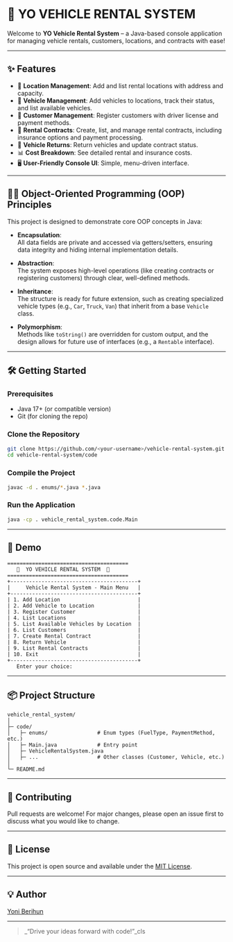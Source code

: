 # 🚗 YO VEHICLE RENTAL SYSTEM

Welcome to **YO Vehicle Rental System** – a Java-based console application for managing vehicle rentals, customers, locations, and contracts with ease!

---

## ✨ Features

- 📍 **Location Management**: Add and list rental locations with address and capacity.
- 🚙 **Vehicle Management**: Add vehicles to locations, track their status, and list available vehicles.
- 👤 **Customer Management**: Register customers with driver license and payment methods.
- 📄 **Rental Contracts**: Create, list, and manage rental contracts, including insurance options and payment processing.
- 🔄 **Vehicle Returns**: Return vehicles and update contract status.
- 📊 **Cost Breakdown**: See detailed rental and insurance costs.
- 🖥️ **User-Friendly Console UI**: Simple, menu-driven interface.

---

## 🧑‍💻 Object-Oriented Programming (OOP) Principles

This project is designed to demonstrate core OOP concepts in Java:

- **Encapsulation**:  
  All data fields are private and accessed via getters/setters, ensuring data integrity and hiding internal implementation details.

- **Abstraction**:  
  The system exposes high-level operations (like creating contracts or registering customers) through clear, well-defined methods.

- **Inheritance**:  
  The structure is ready for future extension, such as creating specialized vehicle types (e.g., `Car`, `Truck`, `Van`) that inherit from a base `Vehicle` class.

- **Polymorphism**:  
  Methods like `toString()` are overridden for custom output, and the design allows for future use of interfaces (e.g., a `Rentable` interface).

---

## 🛠️ Getting Started

### **Prerequisites**
- Java 17+ (or compatible version)
- Git (for cloning the repo)

### **Clone the Repository**
```sh
git clone https://github.com/<your-username>/vehicle-rental-system.git
cd vehicle-rental-system/code
```

### **Compile the Project**
```sh
javac -d . enums/*.java *.java
```

### **Run the Application**
```sh
java -cp . vehicle_rental_system.code.Main
```

---

## 📸 Demo

```
=======================================
   🚗  YO VEHICLE RENTAL SYSTEM  🚗   
=======================================
+-----------------------------------------+
|     Vehicle Rental System - Main Menu   |
+-----------------------------------------+
| 1. Add Location                         |
| 2. Add Vehicle to Location              |
| 3. Register Customer                    |
| 4. List Locations                       |
| 5. List Available Vehicles by Location  |
| 6. List Customers                       |
| 7. Create Rental Contract               |
| 8. Return Vehicle                       |
| 9. List Rental Contracts                |
| 10. Exit                                |
+-----------------------------------------+
   Enter your choice: 
```

---

## 📦 Project Structure

```
vehicle_rental_system/
│
├─ code/
│   ├─ enums/                # Enum types (FuelType, PaymentMethod, etc.)
│   ├─ Main.java             # Entry point
│   ├─ VehicleRentalSystem.java
│   ├─ ...                   # Other classes (Customer, Vehicle, etc.)
│
└─ README.md
```

---

## 🤝 Contributing

Pull requests are welcome! For major changes, please open an issue first to discuss what you would like to change.

---

## 📄 License

This project is open source and available under the [MIT License](LICENSE).

---

## 💡 Author

[Yoni Berihun](https://github.com/Yoni-Berihun)

---

> _“Drive your ideas forward with code!”_cls
